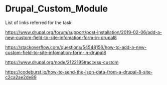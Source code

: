 # Drupal_Custom_Module

List of links referred for the task:

https://www.drupal.org/forum/support/post-installation/2019-02-06/add-a-new-custom-field-to-site-infomation-form-in-drupal8

https://stackoverflow.com/questions/54548156/how-to-add-a-new-custom-field-to-site-infomation-form-in-drupal8

https://www.drupal.org/node/2122195#access-custom

https://codeburst.io/how-to-send-the-json-data-from-a-drupal-8-site-c2ca2ae2de89


